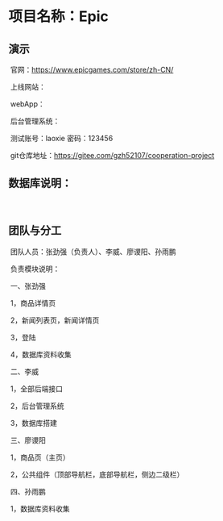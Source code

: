 # 项目名称：Epic

## 演示

​	官网：https://www.epicgames.com/store/zh-CN/

​	上线网站：

​		webApp：

​		后台管理系统：

​			测试账号：laoxie	密码：123456

​		git仓库地址：https://gitee.com/gzh52107/cooperation-project

## 数据库说明：

​	

## 团队与分工

​	团队人员：张劲强（负责人）、李威、廖谡阳、孙雨鹏

​	负责模块说明：

​		一、张劲强

​			1，商品详情页

​			2，新闻列表页，新闻详情页

​			3，登陆

​			4，数据库资料收集

​		二、李威

​			1，全部后端接口

​			2，后台管理系统

​			3，数据库搭建

​		三、廖谡阳

​			1，商品页（主页）

​			2，公共组件（顶部导航栏，底部导航栏，侧边二级栏）

​		四、孙雨鹏

​			1，数据库资料收集

